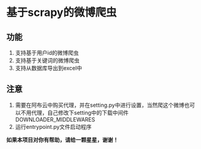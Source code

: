 # 基于scrapy的微博爬虫
## 功能
1. 支持基于用户id的微博爬虫
2. 支持基于关键词的微博爬虫
3. 支持从数据库导出到excel中

## 注意
1. 需要在阿布云中购买代理，并在setting.py中进行设置，当然爬这个微博也可以不用代理，自己修改下setting中的下载中间件DOWNLOADER_MIDDLEWARES
2. 运行entrypoint.py文件启动程序



**如果本项目对你有帮助，请给一颗星星，谢谢！**
